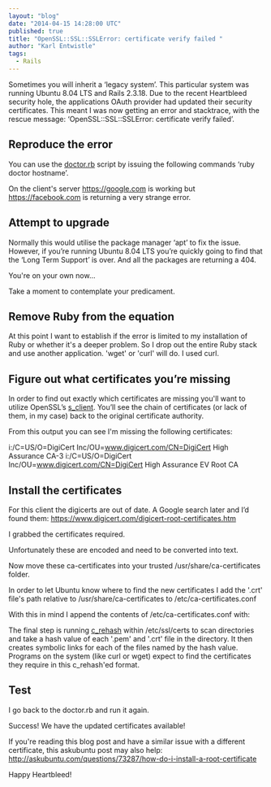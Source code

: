 ```yaml
---
layout: "blog"
date: "2014-04-15 14:28:00 UTC"
published: true
title: "OpenSSL::SSL::SSLError: certificate verify failed "
author: "Karl Entwistle"
tags:
  - Rails
---
```


Sometimes you will inherit a ‘legacy system’. This particular system was running Ubuntu 8.04 LTS and Rails 2.3.18. Due to the recent Heartbleed security hole, the applications OAuth provider had updated their security certificates. This meant I was now getting an error and stacktrace, with the rescue message: ‘OpenSSL::SSL::SSLError: certificate verify failed’.

## Reproduce the error
You can use the [doctor.rb](http://raw.githubusercontent.com/mislav/ssl-tools/8b3dec4bedcc725a142fa9bc297610f8d09f5d9d/doctor.rb) script by issuing the following commands ‘ruby doctor hostname’.

<script src="https://gist.github.com/karlentwistle/10739717.js?file=Using the doctor script"></script>

On the client's server https://google.com is working but https://facebook.com is returning a very strange error.

<script src="https://gist.github.com/karlentwistle/10739717.js?file=Output from doctor"></script>

## Attempt to upgrade

<script src="https://gist.github.com/karlentwistle/10739717.js?file=Update install packages"></script>

Normally this would utilise the package manager ‘apt’ to fix the issue. However, if you’re running Ubuntu 8.04 LTS you’re quickly going to find that the ‘Long Term Support’ is over. And all the packages are returning a 404. 

You're on your own now...

Take a moment to contemplate your predicament.

## Remove Ruby from the equation

At this point I want to establish if the error is limited to my installation of Ruby or whether it's a deeper problem. So I drop out the entire Ruby stack and use another application. 'wget' or 'curl' will do. I used curl.

<script src="https://gist.github.com/karlentwistle/10739717.js?file=curl facebook"></script>

## Figure out what certificates you’re missing

In order to find out exactly which certificates are missing you'll want to utilize OpenSSL’s [s_client](http://www.openssl.org/docs/apps/s_client.html). You’ll see the chain of certificates (or lack of them, in my case) back to the original certificate authority.

<script src="https://gist.github.com/karlentwistle/10739717.js?file=openssl s_client -connect facebook"></script>

From this output you can see I'm missing the following certificates:

i:/C=US/O=DigiCert Inc/OU=www.digicert.com/CN=DigiCert High Assurance CA-3
i:/C=US/O=DigiCert Inc/OU=www.digicert.com/CN=DigiCert High Assurance EV Root CA

## Install the certificates

For this client the digicerts are out of date. A Google search later and I’d found them: https://www.digicert.com/digicert-root-certificates.htm

I grabbed the certificates required.

<script src="https://gist.github.com/karlentwistle/10739717.js?file=grab the certs"></script>
Unfortunately these are encoded and need to be converted into text.

<script src="https://gist.github.com/karlentwistle/10739717.js?file=convert encoded .crt to plaintext .crt"></script>
Now move these ca-certificates into your trusted /usr/share/ca-certificates folder.

<script src="https://gist.github.com/karlentwistle/10739717.js?file=move the certs"></script>

In order to let Ubuntu know where to find the new certificates I add the '.crt' file's path relative to /usr/share/ca-certificates to /etc/ca-certificates.conf

With this in mind I append the contents of /etc/ca-certificates.conf with:

<script src="https://gist.github.com/karlentwistle/10739717.js?file=append crt"></script>

The final step is running [c_rehash](http://www.tin.org/bin/man.cgi?section=1&topic=c_rehash) within /etc/ssl/certs to scan directories and take a hash value of each '.pem' and '.crt' file in the directory. It then creates symbolic links for each of the files named by the hash value. Programs on the system (like curl or wget) expect to find the certificates they require in this c_rehash'ed format. 

<script src="https://gist.github.com/karlentwistle/10739717.js?file=rehash"></script>

## Test

I go back to the doctor.rb and run it again.

Success! We have the updated certificates available! 

<script src="https://gist.github.com/karlentwistle/10739717.js?file=successful ruby doctor"></script>

If you're reading this blog post and have a similar issue with a different certificate, this askubuntu post may also help: http://askubuntu.com/questions/73287/how-do-i-install-a-root-certificate

Happy Heartbleed!
